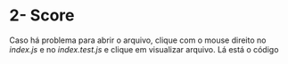 # 2- Score
Caso há problema para abrir o arquivo, clique com o mouse direito no *index.js* e no *index.test.js* e clique em visualizar arquivo. Lá está o código
